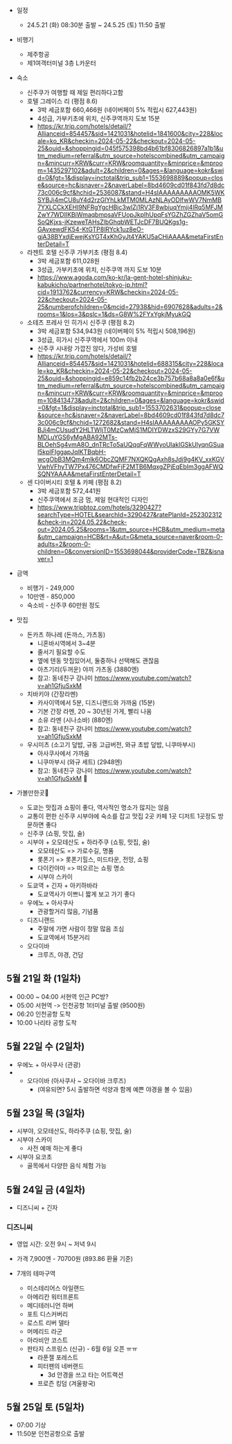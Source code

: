 
- 일정
	- 24.5.21 (화) 08:30분 출발 ~ 24.5.25 (토) 11:50 출발

- 비행기
	- 제주항공
	- 제1여객터미널 3층 L카운터

- 숙소
	- 신주쿠가 여행할 때 제일 편리하다고함
	- 호텔 그레이스 리 (평점 8.6)
		- 3박 세금포함 660,466원 (네이버페이 5% 적립시 627,443원)
		- 4성급, 가부키초에 위치, 신주쿠역까지 도보 15분
		- https://kr.trip.com/hotels/detail/?Allianceid=854457&sid=1421031&hotelid=1841600&city=228&locale=ko_KR&checkin=2024-05-22&checkout=2024-05-25&ouid=&shoppingid=045f575398bd4b61bf8306826897a1b1&utm_medium=referral&utm_source=hotelscombined&utm_campaign=&mincurr=KRW&curr=KRW&roomquantity=&minprice=&mproom=1435297102&adult=2&children=0&ages=&language=kokr&swid=0&fgt=1&display=inctotal&trip_sub1=1553698889&popup=close&source=hc&isnaver=2&naverLabel=8bd4609cd01f843fd7d8dc73c006c9cf&hchid=2536087&stand=H4sIAAAAAAAAAOMK5WKSYBJi4mCU8uY4d2rzGlYhLkMTM0MLAzNLAyODlfwWV7NmMB7YXLCCkXEHI9NFRgYgcHBjc3wIZj1RV3F8wbiuqYmji4lRq5MFJMZwY7WDlIKBiWmaqbmpsaVFUopJkplhUpqFsYGZhZGZhaV5omGSoQKjxs-jKzeweTAHsZlbGhqbWETJcDF7BUQKgs1g-GAvxewdFK54-KtGTP8lRYck1uz8eO-gjA38BYxdjEwejKsYGT4xKhGyJt4YAKU5aCHiAAAA&metaFirstEnterDetail=T
	- 라젠트 호텔 신주쿠 가부키초 (평점 8.4)
		- 3박 세금포함  611,028원
		- 3성급, 가부키초에 위치, 신주쿠역 까지 도보 10분
		- https://www.agoda.com/ko-kr/la-gent-hotel-shinjuku-kabukicho/partnerhotel/tokyo-jp.html?cid=1913762&currency=KRW&checkin=2024-05-22&checkout=2024-05-25&numberofchildren=0&mcid=27938&hid=6907628&adults=2&rooms=1&los=3&pslc=1&ds=G8W%2FYxYgkjMyukGQ
	- 소테츠 프레사 인 히가시 신주쿠 (평점 8.2)
		- 3박 세금포함 534,943원 (네이버페이 5% 적립시 508,196원)
		- 3성급, 히가시 신주쿠역에서 100m 이내
		- 신주쿠 시내랑 가깝진 않다, 가성비 호텔
		- https://kr.trip.com/hotels/detail/?Allianceid=854457&sid=1421031&hotelid=688315&city=228&locale=ko_KR&checkin=2024-05-22&checkout=2024-05-25&ouid=&shoppingid=e859c14fb2b24ce3b757b68a8a8a0e6f&utm_medium=referral&utm_source=hotelscombined&utm_campaign=&mincurr=KRW&curr=KRW&roomquantity=&minprice=&mproom=108413473&adult=2&children=0&ages=&language=kokr&swid=0&fgt=1&display=inctotal&trip_sub1=1553702631&popup=close&source=hc&isnaver=2&naverLabel=8bd4609cd01f843fd7d8dc73c006c9cf&hchid=1272682&stand=H4sIAAAAAAAAAOPy5GKSYBJi4mCUsudY2HLTWIjT0MzCwMjS1MDIYDWzxS29GYy7G7VWMDLuYGS6yMgABA92MTs-BLOehSg4vmA8O_dnTRcTo5aUQqqFqWWyoUlaklGSkUlyqnGSual5kplFIggapJqlKTBqbH-wcgObB3MQm4mlk6ObcZQMF7NXQKQgAxh8sJdi9g4KV_xxKGVVwhVFhyTW7Px476CMDfwFjF2MTB6MqxgZPjEqEbIm3ggAFWQSQNYAAAA&metaFirstEnterDetail=T
	- 센 다이버시티 호텔 & 카페 (평점 8.2)
		- 3박 세금포함 572,441원
		- 신주쿠역에서 조금 멈, 제일 현대적인 디자인
		- https://www.tripbtoz.com/hotels/3290427?searchType=HOTEL&searchId=3290427&ratePlanId=252302312&check-in=2024.05.22&check-out=2024.05.25&rooms=1&utm_source=HCB&utm_medium=meta&utm_campaign=HCB&rt=A&ut=G&meta_source=naver&room-0-adults=2&room-0-children=0&conversionID=1553698044&providerCode=TBZ&isnaver=1

- 금액
	- 비행기 - 249,000 
	- 10만엔 - 850,000
	- 숙소비 - 신주쿠 60만원 정도

- 맛집
	- 돈카츠 하나레 (돈까스, 가츠동)
		- 니혼바시역에서 3~4분
		- 줄서기 필요할 수도
		- 옆에 텐동 맛집있어서, 둘중하나 선택해도 괜찮음
		- 아츠기리(두꺼운) 야끼  가츠동 (3880엔)
		- 참고: 동네친구 강나미 https://www.youtube.com/watch?v=ah1GfjuSxkM
	- 치바키야 (간장라멘)
		- 카사이역에서 5분, 디즈니랜드와 가까움 (15분)
		- 기본 간장 라멘, 20 ~ 30년된 가게, 빨리 나옴
		- 소유 라멘 (시나소바) (880엔)
		- 참고: 동네친구 강나미 https://www.youtube.com/watch?v=ah1GfjuSxkM
	- 우시미츠 (소고기 덮밥, 규동 고급버전, 와규 초밥 덮밥, 니쿠마부시)
		- 아사쿠사에서 가까움
		- 니쿠마부시 (와규 세트) (2948엔)
		- 참고: 동네친구 강나미 https://www.youtube.com/watch?v=ah1GfjuSxkM

- 가볼만한곳
	- 도쿄는 맛집과 쇼핑이 좋다, 역사적인 명소가 많지는 않음
	- 교통이 편한 신주쿠 시부야에 숙소를 잡고 맛집 2곳 카페 1곳 디저트 1곳정도 방문하면 좋다
	- 신주쿠 (쇼핑, 맛집, 술)
	- 시부야 + 오모테산도 + 하라주쿠 (쇼핑, 맛집, 술)
		- 오모테산도 => 가로수길, 명품
		- 롯폰기 => 롯폰기힐스, 미드타운, 전망, 쇼핑
		- 다이칸야마 => 떠오르는 쇼핑 명소
		- 시부야 스카이
	- 도쿄역 + 긴자 + 아키하바라
		- 도쿄역사가 이쁘니 짧게 보고 가기 좋다
	- 우에노 + 아사쿠사
		- 관광할거리 많음, 기념품
	- 디즈니랜드
		- 주말에 가면 사람이 정말 많음 조심
		- 도쿄역에서 15분거리
	- 오다이바
		- 크루즈, 야경, 건담


## 5월 21일 화 (1일차)

- 00:00 ~ 04:00 서현역 인근 PC방?
- 05:00 서현역 -> 인천공항 1터미널 출발 (9500원)
- 06:20 인천공항 도착
- 10:00 나리타 공항 도착

## 5월 22일 수 (2일차)

- 우에노 + 아사쿠사 (관광)
- + 오다이바 (아사쿠사 ~ 오다이바 크루즈) 
	- (여유되면? 5시 출발하면 석양과 함께 예쁜 야경을 볼 수 있음)

## 5월 23일 목 (3일차)

- 시부야, 오모테산도, 하라주쿠 (쇼핑, 맛집, 술)
- 시부야 스카이
	- 사전 예매 하는게 좋다
- 시부야 요코초
	- 골목에서 다양한 음식 체험 가능

## 5월 24일 금 (4일차)

- 디즈니씨 + 긴자

### 디즈니씨

- 영업 시간: 오전 9시 ~ 저녁 9시
- 가격 7,900엔 - 70700원 (893.86 환율 기준)

- 7개의 테마구역
	- 미스테리어스 아일랜드
	- 아메리칸 워터프론트
	- 메디테러니언 하버
	- 포트 디스커버리
	- 로스트 리버 델타
	- 머메리드 라군
	- 아라비안 코스트
	- 판타지 스프링스 (신규) - 6월 6일 오픈 ㅠㅠ
		- 라푼젤 포레스트
		- 피터팬의 네버랜드
			- 3d 안경을 쓰고 타는 어트랙션
		- 프로즌 킹덤 (겨울왕국)

## 5월 25일 토 (5일차)

- 07:00 기상
- 11:50분 인천공항으로 출발